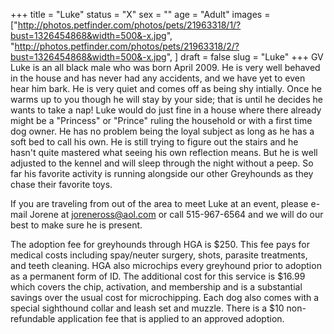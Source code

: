 +++
title = "Luke"
status = "X"
sex = ""
age = "Adult"
images = ["http://photos.petfinder.com/photos/pets/21963318/1/?bust=1326454868&width=500&-x.jpg",
"http://photos.petfinder.com/photos/pets/21963318/2/?bust=1326454868&width=500&-x.jpg",
]
draft = false
slug = "Luke"
+++
GV Luke is an all black male who was born April 2009. He is very well behaved in the house and has never had any accidents, and we have yet to even hear him bark. He is very quiet and comes off as being shy intially. Once he warms up to you though he will stay by your side; that is until he decides he wants to take a nap! Luke would do just fine in a house where there already might be a "Princess" or "Prince" ruling the household or with a first time dog owner. He has no problem being the loyal subject as long as he has a soft bed to call his own. He is still trying to figure out the stairs and he hasn't quite mastered what seeing his own reflection means. But he is well adjusted to the kennel and will sleep through the night without a peep. So far his favorite activity is running alongside our other Greyhounds as they chase their favorite toys.


If you are traveling from out of the area to meet Luke at an event, please e-mail Jorene at joreneross@aol.com or call 515-967-6564 and we will do our best to make sure he is present.

The adoption fee for greyhounds through HGA is $250. This fee pays for medical costs including spay/neuter surgery, shots, parasite treatments, and teeth cleaning. HGA also microchips every greyhound prior to adoption as a permanent form of ID. The additional cost for this service is $16.99 which covers the chip, activation, and membership and is a substantial savings over the usual cost for microchipping. Each dog also comes with a special sighthound collar and leash set and muzzle. There is a $10 non-refundable application fee that is applied to an approved adoption.

